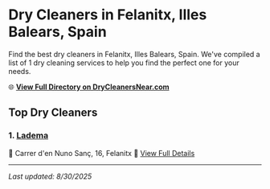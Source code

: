 # Dry Cleaners in Felanitx, Illes Balears, Spain

Find the best dry cleaners in Felanitx, Illes Balears, Spain. We've compiled a list of 1 dry cleaning services to help you find the perfect one for your needs.

🌐 **[View Full Directory on DryCleanersNear.com](https://drycleanersnear.com/city/Spain/Illes%20Balears/Felanitx)**

## Top Dry Cleaners

### 1. [Ladema](https://drycleanersnear.com/dryCleaner/68b0e1dd033494bdc84ab3cf/ladema)
📍 Carrer d'en Nuno Sanç, 16, Felanitx
🔗 [View Full Details](https://drycleanersnear.com/dryCleaner/68b0e1dd033494bdc84ab3cf/ladema)


---

*Last updated: 8/30/2025*
